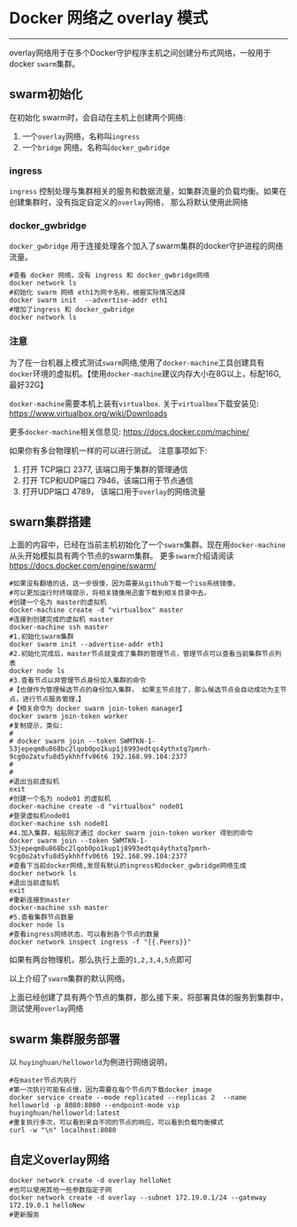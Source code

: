 # Docker 网络之 overlay 模式

------------

overlay网络用于在多个Docker守护程序主机之间创建分布式网络，一般用于 docker `swarm`集群。

## swarm初始化

在初始化 swarm时，会自动在主机上创建两个网络:

1. 一个`overlay`网络，名称叫`ingress`
2. 一个`bridge` 网络，名称叫`docker_gwbridge`

### ingress

`ingress` 控制处理与集群相关的服务和数据流量，如集群流量的负载均衡。如果在创建集群时，没有指定自定义的`overlay`网络，
那么将默认使用此网络

### docker_gwbridge

`docker_gwbridge` 用于连接处理各个加入了swarm集群的docker守护进程的网络流量。

```
#查看 docker 网络，没有 ingress 和 docker_gwbridge网络
docker network ls
#初始化 swarm 网络 eth1为网卡名称，根据实际情况选择
docker swarm init  --advertise-addr eth1
#增加了ingress 和 docker_gwbridge
docker network ls
```

### 注意

为了在一台机器上模式测试`swarm`网络,使用了`docker-machine`工具创建具有`docker`环境的虚拟机。【使用`docker-machine`建议内存大小在8G以上，标配16G,最好32G】

`docker-machine`需要本机上装有`virtualbox`. 关于`virtualbox`下载安装见: https://www.virtualbox.org/wiki/Downloads

更多`docker-machine`相关信息见: https://docs.docker.com/machine/ 

如果你有多台物理机一样的可以进行测试。
注意事项如下:

1. 打开 TCP端口 2377, 该端口用于集群的管理通信
2. 打开 TCP和UDP端口 7946，该端口用于节点通信
3. 打开UDP端口 4789， 该端口用于`overlay`的网络流量 

## swarn集群搭建

上面的内容中，已经在当前主机初始化了一个`swarm`集群。现在用`docker-machine`从头开始模拟具有两个节点的swarm集群。
更多`swarm`介绍请阅读 https://docs.docker.com/engine/swarm/

```
#如果没有翻墙的话，这一步很慢，因为需要从github下载一个iso系统镜像，
#可以更加运行时终端提示，将相关镜像用迅雷下载到相关目录中去。
#创建一个名为 master的虚拟机
docker-machine create -d "virtualbox" master
#连接到创建完成的虚拟机 master
docker-machine ssh master
#1.初始化swarm集群
docker swarm init --advertise-addr eth1
#2.初始化完成后，master节点就变成了集群的管理节点，管理节点可以查看当前集群节点列表
docker node ls
#3.查看节点以非管理节点身份加入集群的命令 
#【也做作为管理候选节点的身份加入集群， 如果主节点挂了，那么候选节点会自动成功为主节点，进行节点服务管理，】
#【相关命令为 docker swarm join-token manager】
docker swarm join-token worker
#复制提示，类似:
#
# docker swarm join --token SWMTKN-1-53jepeqm8u868bc2lqob0po1kup1j8993edtqs4ythxtq7pmrh-9cg0o2atvfu8d5ykhhffv06t6 192.168.99.104:2377
#
#
#退出当前虚拟机
exit
#创建一个名为 node01 的虚拟机
docker-machine create -d "virtualbox" node01
#登录虚拟机node01
docker-machine ssh node01
#4.加入集群，粘贴刚才通过 docker swarm join-token worker 得到的命令
docker swarm join --token SWMTKN-1-53jepeqm8u868bc2lqob0po1kup1j8993edtqs4ythxtq7pmrh-9cg0o2atvfu8d5ykhhffv06t6 192.168.99.104:2377
#查看下当前docker网络,发现有默认的ingress和docker_gwbridge网络生成
docker network ls
#退出当前虚拟机
exit
#重新连接到master
docker-machine ssh master
#5.查看集群节点数量
docker node ls
#查看ingress网络状态，可以看到各个节点的数量
docker network inspect ingress -f "{{.Peers}}"
```
如果有两台物理机，那么执行上面的`1,2,3,4,5`点即可

以上介绍了`swarm`集群的默认网络。

上面已经创建了具有两个节点的集群，那么接下来，将部署具体的服务到集群中，测试使用`overlay`网络

## swarm 集群服务部署

以 `huyinghuan/helloworld`为例进行网络说明，

```
#在master节点内执行
#第一次执行可能有点慢，因为需要在每个节点内下载docker image
docker service create --mode replicated --replicas 2  --name helloworld -p 8080:8080 --endpoint-mode vip huyinghuan/helloworld:latest
#重复执行多次，可以看到来自不同的节点的响应，可以看到负载均衡模式
curl -w "\n" localhost:8080
```

## 自定义overlay网络

```
docker network create -d overlay helloNet
#也可以使用其他一些参数指定子网
docker network create -d overlay --subnet 172.19.0.1/24 --gateway 172.19.0.1 helloNew
#更新服务
```